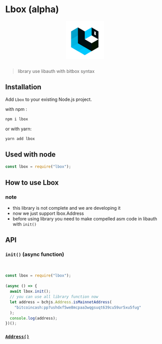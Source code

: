 # Lbox (alpha)

<div align="center">
  <img src="logo.svg" height="120" align="center" />
</div>

<br />

> library use libauth with bitbox syntax

## Installation

Add `Lbox` to your existing Node.js project.

with npm :

```bash
npm i lbox
```

or with yarn:

```bash
yarn add lbox
```

## Used with node

```js
const lbox = require("lbox");
```

## How to use Lbox

### note

- this library is not complete and we are developing it
- now we just support lbox.Address
- before using library you need to make compelled asm code in libauth with `init()`

## API

### `init()` (async function)

<br>

```js
const lbox = require("lbox");

(async () => {
  await lbox.init();
  // you can use all library function now
  let address = bchjs.Address.isMainnetAddress(
    "bitcoincash:pp7ushdxf5we8mcpaa3wqgsuqt639cu59ur5xu5fug"
  );
  console.log(address);
})();
```

### [`Address()`](docs/Address.md)
